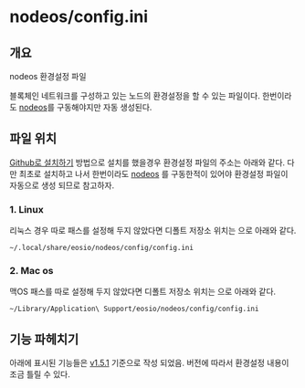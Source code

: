 # nodeos/config.ini

## 개요

nodeos 환경설정 파일

블록체인 네트워크를 구성하고 있는 노드의 환경설정을 할 수 있는 파일이다. 한번이라도 [nodeos](nodeos.md)를 구동해야지만 자동 생성된다.

## 파일 위치

[Github로 설치하기](../../tutorial/eos-install/github.md) 방법으로 설치를 했을경우 환경설정 파일의 주소는 아래와 같다. 다만 최초로 설치하고 나서 한번이라도 [nodeos](nodeos.md) 를 구동한적이 있어야 환경설정 파일이 자동으로 생성 되므로 참고하자.

### 1. Linux

리눅스 경우 따로 패스를 설정해 두지 않았다면 디폴트 저장소 위치는 으로 아래와 같다.

```text
~/.local/share/eosio/nodeos/config/config.ini
```

### 2. Mac os

맥OS 패스를 따로 설정해 두지 않았다면 디폴트 저장소 위치는 으로 아래와 같다.

```text
~/Library/Application\ Support/eosio/nodeos/config/config.ini
```

## 기능 파헤치기

아래에 표시된 기능들은 [v1.5.1](../../document/release-notes/v1.5.1.md) 기준으로 작성 되었음. 버전에 따라서 환경설정 내용이 조금 틀릴 수 있다.

